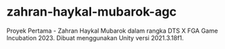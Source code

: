 # zahran-haykal-mubarok-agc
Proyek Pertama - Zahran Haykal Mubarok dalam rangka DTS X FGA Game Incubation 2023. Dibuat menggunakan Unity versi 2021.3.18f1.

